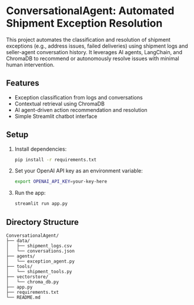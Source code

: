 # ConversationalAgent: Automated Shipment Exception Resolution

This project automates the classification and resolution of shipment exceptions (e.g., address issues, failed deliveries) using shipment logs and seller-agent conversation history. It leverages AI agents, LangChain, and ChromaDB to recommend or autonomously resolve issues with minimal human intervention.

## Features
- Exception classification from logs and conversations
- Contextual retrieval using ChromaDB
- AI agent-driven action recommendation and resolution
- Simple Streamlit chatbot interface

## Setup
1. Install dependencies:
   ```bash
   pip install -r requirements.txt
   ```
2. Set your OpenAI API key as an environment variable:
   ```bash
   export OPENAI_API_KEY=your-key-here
   ```
3. Run the app:
   ```bash
   streamlit run app.py
   ```

## Directory Structure
```
ConversationalAgent/
├── data/
│   ├── shipment_logs.csv
│   └── conversations.json
├── agents/
│   └── exception_agent.py
├── tools/
│   └── shipment_tools.py
├── vectorstore/
│   └── chroma_db.py
├── app.py
├── requirements.txt
└── README.md
``` 